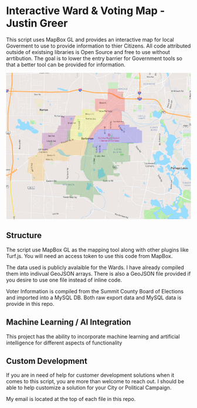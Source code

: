 # Interactive Ward & Voting Map - Justin Greer
 This script uses MapBox GL and provides an interactive map for local Goverment to use to provide information to thier Citizens.
 All code attributed outside of existsing libraries is Open Source and free to use without arrtibution. The goal is to lower the entry barrier
 for Government tools so that a better tool can be provided for information.

 ![Interactive Map](https://github.com/justingreerbbi/interactive-map/blob/main/assets/images/screenshot-1.png)

 ## Structure
 The script use MapBox GL as the mapping tool along with other plugins like Turf.js. You will need an access token to use this code from MapBox.

 The data used is publicly avalaible for the Wards. I have already compiled them into indivual GeoJSON arrays. There is also a GeoJSON file provided
 if you desire to use one file instead of inline code. 

 Voter Information is compiled from the Summit County Board of Elections and imported into a MySQL DB. Both raw export data and MySQL data is provide in this repo.

 ## Machine Learning / AI Integration
 This project has the ability to incorporate machine learning and artificial intelligence for different aspects of functionality

 ## Custom Development
 If you are in need of help for customer development solutions when it comes to this script, you are more than welcome to reach out. I should be able
 to help customize a solution for your City or Political Campaign. 

 My email is located at the top of each file in this repo.
